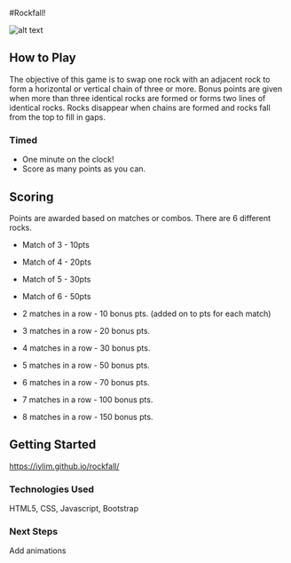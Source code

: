 #Rockfall!

![alt text](https://i.imgur.com/olg0JXq.png)

## How to Play
The objective of this game is to swap one rock with an adjacent rock to form a horizontal or vertical chain of three or more. Bonus points are given when more than three identical rocks are formed or forms two lines of identical rocks. Rocks disappear when chains are formed and rocks fall from the top to fill in gaps. 

### Timed
* One minute on the clock!
* Score as many points as you can.

## Scoring
Points are awarded based on matches or combos.
There are 6 different rocks.

* Match of 3 - 10pts
* Match of 4 - 20pts
* Match of 5 - 30pts
* Match of 6 - 50pts

* 2 matches in a row - 10 bonus pts. (added on to pts for each match)
* 3 matches in a row - 20 bonus pts.
* 4 matches in a row - 30 bonus pts.
* 5 matches in a row - 50 bonus pts.
* 6 matches in a row - 70 bonus pts.
* 7 matches in a row - 100 bonus pts.
* 8 matches in a row - 150 bonus pts.
 
## Getting Started
<https://iylim.github.io/rockfall/>

### Technologies Used
HTML5, CSS, Javascript, Bootstrap

### Next Steps 
Add animations
